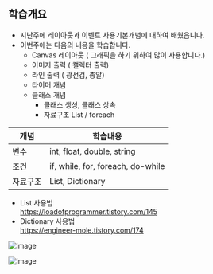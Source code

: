 
  ## 학습개요
* 지난주에 레이아웃과 이벤트 사용기본개념에 대하여 배웠읍니다.
* 이번주에는 다음의 내용을 학습합니다.
  * Canvas 레이아웃 ( 그래픽을 하기 위하여 많이 사용합니다.)
  * 이미지 출력 ( 캘렉터 출력)
  * 라인 출력 ( 광선검, 총알)
  * 타이머 개념
  * 클래스 개념
    * 클래스 생성, 클래스 상속
    * 자료구조 List / foreach  

|개념|학습내용|
|---|---|
|변수| int, float, double, string|
|조건| if, while, for, foreach, do-while|
|자료구조|List, Dictionary

* List 사용법  
https://loadofprogrammer.tistory.com/145
* Dictionary 사용법  
https://engineer-mole.tistory.com/174


![image](https://github.com/aainka/TestSunday/assets/29625147/392c8475-4fed-4831-88f7-f504b133e195)

![image](https://github.com/aainka/TestSunday/assets/29625147/9d977703-db9a-49f4-894c-88892c222e19)
